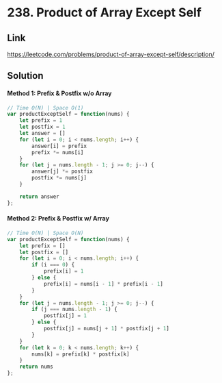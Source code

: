 # 238. Product of Array Except Self

## Link
https://leetcode.com/problems/product-of-array-except-self/description/

## Solution
#### Method 1: Prefix & Postfix w/o Array
```javascript
// Time O(N) | Space O(1)
var productExceptSelf = function(nums) {
    let prefix = 1
    let postfix = 1
    let answer = []
    for (let i = 0; i < nums.length; i++) {
        answer[i] = prefix
        prefix *= nums[i]
    }
    for (let j = nums.length - 1; j >= 0; j--) {
        answer[j] *= postfix
        postfix *= nums[j]
    }

    return answer
};
```
#### Method 2: Prefix & Postfix w/ Array
```javascript
// Time O(N) | Space O(N)
var productExceptSelf = function(nums) {
    let prefix = []
    let postfix = []
    for (let i = 0; i < nums.length; i++) {
        if (i === 0) {
            prefix[i] = 1
        } else {
            prefix[i] = nums[i - 1] * prefix[i - 1]
        }
    }
    for (let j = nums.length - 1; j >= 0; j--) {
        if (j === nums.length - 1) {
            postfix[j] = 1
        } else {
            postfix[j] = nums[j + 1] * postfix[j + 1]
        }
    }
    for (let k = 0; k < nums.length; k++) {
        nums[k] = prefix[k] * postfix[k]
    }
    return nums
};
```
